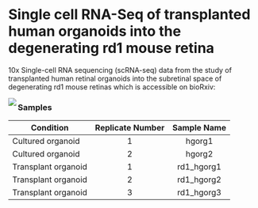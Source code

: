 # Single cell RNA-Seq of transplanted human organoids into the degenerating rd1 mouse retina

10x Single-cell RNA sequencing (scRNA-seq) data from the study of transplanted human retinal organoids into the subretinal space of degenerating rd1 mouse retinas which is accessible on bioRxiv:

<img align="left" src="./imgs/sample.png">

### Samples
| Condition        | Replicate Number           | Sample Name  |
| ------------- |:-------------:|:-----:|
Cultured organoid | 1 |hgorg1
Cultured organoid | 2 |hgorg2
Transplant organoid | 1 |rd1_hgorg1
Transplant organoid | 2 |rd1_hgorg2
Transplant organoid | 3 |rd1_hgorg3

